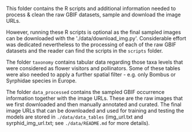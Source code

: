 This folder contains the R scripts and additional information needed to process & clean the raw GBIF datasets, sample and download the image URLs. 

However, running these R scripts is optional as the final sampled images can be downloaded with the './data/download_img.py'.
Considerable effort was dedicated nevertheless to the processing of each of the raw GBIF datasets and the reader can find the scripts in the `scripts` folder.

The folder `taxonomy` contains tabular data regarding those taxa levels that were considered as flower visitors and pollinators. Some of these tables were also needed to apply a further spatial filter - e.g. only Bombus or Syrphidae species in Europe.

The folder `data_processed` contains the sampled GBIF occurrence information together with the image URLs. These are the raw images that we first downloaded and then manually annotated and curated. The final image URLs that can be downloaded and used for training and testing the models are stored in `./data/data_tables` (img_url.txt and syrphid_img_url.txt; see `./data/README.md` for more details).

